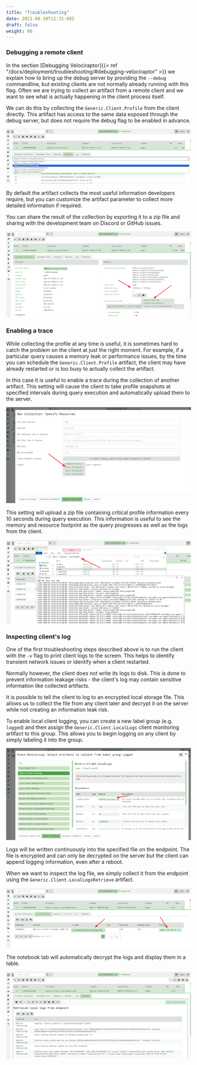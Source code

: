 ```yaml
---
title: "Troubleshooting"
date: 2021-06-30T12:31:08Z
draft: false
weight: 80
---
```


### Debugging a remote client

In the section
[Debugging Velociraptor]{{< ref "/docs/deployment/troubleshooting/#debugging-velociraptor" >}}
we explain how to bring up the debug server by providing the `--debug`
commandline, but existing clients are not normally already running with this
flag. Often we are trying to collect an artifact from a remote client and we
want to see what is actually happening in the client process itself.

We can do this by collecting the `Generic.Client.Profile` from the
client directly. This artifact has access to the same data exposed
through the debug server, but does not require the debug flag to be
enabled in advance.

![Collecting the client profile](client_profile_artifact.png)

By default the artifact collects the most useful information
developers require, but you can customize the artifact parameter to
collect more detailed information if required.

You can share the result of the collection by exporting it to a zip
file and sharing with the development team on Discord or GitHub
issues.

![Exporting the client profile](exporting_client_profile.png)

### Enabling a trace

While collecting the profile at any time is useful, it is sometimes
hard to catch the problem on the client at just the right moment. For
example, if a particular query causes a memory leak or performance
issues, by the time you can schedule the `Generic.Client.Profile`
artifact, the client may have already restarted or is too busy to
actually collect the artifact.

In this case it is useful to enable a trace during the collection of
another artifact. This setting will cause the client to take profile
snapshots at specified intervals during query execution and
automatically upload them to the server.

![Enabling periodic trace during artifact collection](enabling_trace.png)

This setting will upload a zip file containing critical profile
information every 10 seconds during query execution. This information
is useful to see the memory and resource footprint as the query
progresses as well as the logs from the client.

![Viewing the trace log](trace_logs.png)

### Inspecting client's log

One of the first troubleshooting steps described above is to run the
client with the `-v` flag to print client logs to the screen. This
helps to identify transient network issues or identify when a client
restarted.

Normally however, the client does not write its logs to disk. This is
done to prevent information leakage risks - the client's log may
contain sensitive information like collected artifacts.

It is possible to tell the client to log to an encrypted local storage
file. This allows us to collect the file from any client later and
decrypt it on the server while not creating an information leak risk.

To enable local client logging, you can create a new label group
(e.g. `logged`) and then assign the `Generic.Client.LocalLogs` client
monitoring artifact to this group. This allows you to begin logging on
any client by simply labeling it into the group.

![Configuring local client logs](local_client_logs.png)

Logs will be written continuously into the specified file on the
endpoint. The file is encrypted and can only be decrypted on the
server but the client can append logging information, even after a
reboot.

When we want to inspect the log file, we simply collect it from the
endpoint using the `Generic.Client.LocalLogsRetrieve` artifact.

![Retrieving the encrypted log file](encrypted_local_log_file.png)

The notebook tab will automatically decrypt the logs and display them
in a table.

![Decrypting the local log file](reading_encrypted_file.png)

